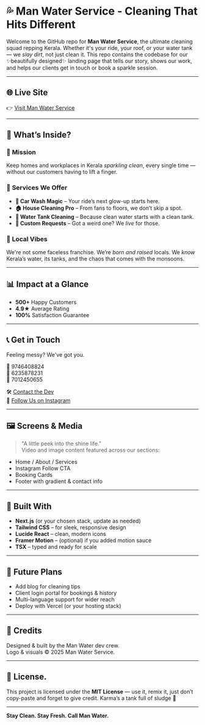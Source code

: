 # 💦 Man Water Service - Cleaning That Hits Different

Welcome to the GitHub repo for **Man Water Service**, the ultimate cleaning squad repping Kerala. Whether it's your ride, your roof, or your water tank — we *slay dirt*, not just clean it. This repo contains the codebase for our ✨beautifully designed✨ landing page that tells our story, shows our work, and helps our clients get in touch or book a sparkle session.

---

## 🌐 Live Site

👉 [Visit Man Water Service](https://man-water-service.pages.dev)

---

## 📸 What’s Inside?

### 🎯 **Mission**
Keep homes and workplaces in Kerala *sparkling clean*, every single time — without our customers having to lift a finger.

### 🧼 **Services We Offer**
- **🚗 Car Wash Magic** – Your ride’s next glow-up starts here.
- **🏠 House Cleaning Pro** – From fans to floors, we don’t skip a spot.
- **🚰 Water Tank Cleaning** – Because clean water starts with a clean tank.
- **🎯 Custom Requests** – Got a weird one? We *live* for those.

### 📍 **Local Vibes**
We're not some faceless franchise. We’re *born and raised* locals. We *know* Kerala’s water, its tanks, and the chaos that comes with the monsoons.

---

## 📊 Impact at a Glance

- **500+** Happy Customers
- **4.9★** Average Rating
- **100%** Satisfaction Guarantee

---

## 📞 Get in Touch

Feeling messy? We've got you.

📱 9746408824  
📱 6235878231  
📱 7012450655  

🛠️ [Contact the Dev](https://www.instagram.com/man_01e/)  
📸 [Follow Us on Instagram](https://www.instagram.com/man_water_service/)

---

## 🖼️ Screens & Media

> "A little peek into the shine life."  
Video and image content featured across our sections:
- Home / About / Services
- Instagram Follow CTA
- Booking Cards
- Footer with gradient & contact info

---

## 🧱 Built With

- **Next.js** (or your chosen stack, update as needed)
- **Tailwind CSS** – for sleek, responsive design
- **Lucide React** – clean, modern icons
- **Framer Motion** – (optional) if you added motion sauce
- **TSX** – typed and ready for scale

---

## 🧠 Future Plans

- Add blog for cleaning tips  
- Client login portal for bookings & history  
- Multi-language support for wider reach  
- Deploy with Vercel (or your hosting stack)

---

## 🤝 Credits

Designed & built by the Man Water dev crew.  
Logo & visuals © 2025 Man Water Service.

---

## 📜 License.

This project is licensed under the **MIT License** — use it, remix it, just don’t copy-paste and forget to give credit. Karma’s a tank full of sludge 🫡

---

**Stay Clean. Stay Fresh. Call Man Water.**
